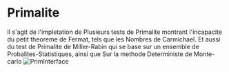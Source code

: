 # Primalite
Il s'agit de l'impletation de Plusieurs tests de Primalite montrant l'incapacite du petit theoreme de Fermat, tels que les Nombres de Carmichael. Et aussi du test de Primalite de Miller-Rabin qui se base sur un ensemble de Probalites-Statistiques, ainsi que Sur la methode Deterministe de Monte-carlo
![PrimInterface](https://user-images.githubusercontent.com/73307766/146670516-c7ce312e-01a6-45e8-95ca-a3609d2de57b.png)
